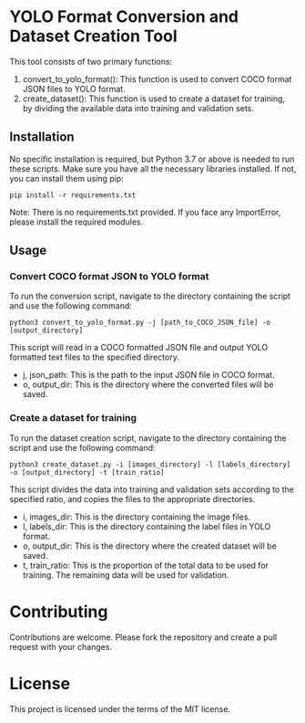 # YOLO Format Conversion and Dataset Creation Tool
This tool consists of two primary functions:

1. convert_to_yolo_format(): This function is used to convert COCO format JSON files to YOLO format.
2. create_dataset(): This function is used to create a dataset for training, by dividing the available data into training and validation sets.

## Installation
No specific installation is required, but Python 3.7 or above is needed to run these scripts. Make sure you have all the necessary libraries installed. If not, you can install them using pip:

```pip install -r requirements.txt```

Note: There is no requirements.txt provided. If you face any ImportError, please install the required modules.

## Usage
### Convert COCO format JSON to YOLO format
To run the conversion script, navigate to the directory containing the script and use the following command:

```python3 convert_to_yolo_format.py -j [path_to_COCO_JSON_file] -o [output_directory]```

This script will read in a COCO formatted JSON file and output YOLO formatted text files to the specified directory.

- j, json_path: This is the path to the input JSON file in COCO format.
- o, output_dir: This is the directory where the converted files will be saved.
### Create a dataset for training
To run the dataset creation script, navigate to the directory containing the script and use the following command:


```python3 create_dataset.py -i [images_directory] -l [labels_directory] -o [output_directory] -t [train_ratio]```

This script divides the data into training and validation sets according to the specified ratio, and copies the files to the appropriate directories.

- i, images_dir: This is the directory containing the image files.
- l, labels_dir: This is the directory containing the label files in YOLO format.
- o, output_dir: This is the directory where the created dataset will be saved.
- t, train_ratio: This is the proportion of the total data to be used for training. The remaining data will be used for validation.
# Contributing
Contributions are welcome. Please fork the repository and create a pull request with your changes.

# License
This project is licensed under the terms of the MIT license.